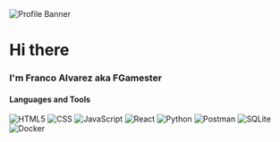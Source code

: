 <div>
  <image alt="Profile Banner" src="assets/images/github_banner.png"/>
  <h1>
    Hi there
  </h1>

  <h3>
    I'm Franco Alvarez aka FGamester
  </h3>
</div>
<div>
  <h4>
    Languages and Tools
  </h4>
  <image alt="HTML5" src="https://www.vectorlogo.zone/logos/w3_html5/w3_html5-icon.svg"></image>
  <image alt="CSS" src="https://www.vectorlogo.zone/logos/w3_css/w3_css-icon~old.svg"></image>
  <image alt="JavaScript" src="https://www.vectorlogo.zone/logos/javascript/javascript-icon.svg"></image>
  <image alt="React" src="https://www.vectorlogo.zone/logos/reactjs/reactjs-icon.svg"></image>
  <image alt="Python" src="https://www.vectorlogo.zone/logos/python/python-icon.svg"></image>
  <image alt="Postman" src="https://www.vectorlogo.zone/logos/getpostman/getpostman-icon.svg"></image>
  <image alt="SQLite" src="https://www.vectorlogo.zone/logos/sqlite/sqlite-icon.svg"></image>
  <image alt="Docker" src="https://www.vectorlogo.zone/logos/docker/docker-icon.svg"></image>
  <image alt="" src=""></image>
</div>


<!--
**fgamester/fgamester** is a ✨ _special_ ✨ repository because its `README.md` (this file) appears on your GitHub profile.

Here are some ideas to get you started:

- 🔭 I’m currently working on ...
- 🌱 I’m currently learning ...
- 👯 I’m looking to collaborate on ...
- 🤔 I’m looking for help with ...
- 💬 Ask me about ...
- 📫 How to reach me: ...
- 😄 Pronouns: ...
- ⚡ Fun fact: ...
-->
